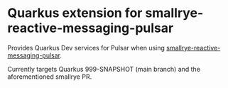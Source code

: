 # Quarkus extension for smallrye-reactive-messaging-pulsar

Provides Quarkus Dev services for Pulsar when using [smallrye-reactive-messaging-pulsar](https://github.com/smallrye/smallrye-reactive-messaging/pull/2002).

Currently targets Quarkus 999-SNAPSHOT (main branch) and the aforementioned smallrye PR.
